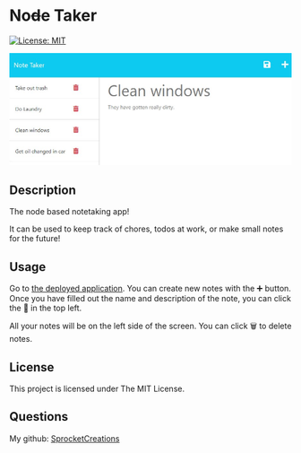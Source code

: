# No~~d~~e Taker

[![License: MIT](https://img.shields.io/badge/License-MIT-yellow.svg)](https://opensource.org/licenses/MIT)

![Image of deployed application](preview.jpg)

## Description

The node based notetaking app!

It can be used to keep track of chores, todos at work, or make small notes for the future!

## Usage

Go to [the deployed application]("http://sprocketcreations.github.io/node-taker/"). You can create new notes with the ➕ button. Once you have filled out the name and description of the note, you can click the 💾 in the top left.

All your notes will be on the left side of the screen. You can click 🗑️ to delete notes.

## License

This project is licensed under The MIT License.

## Questions

My github: [SprocketCreations](https://github.com/sprocketcreations)



